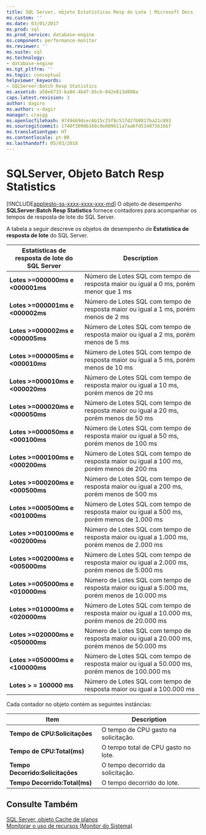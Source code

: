 ```yaml
---
title: SQL Server, objeto Estatísticas Resp do Lote | Microsoft Docs
ms.custom: ''
ms.date: 03/01/2017
ms.prod: sql
ms.prod_service: database-engine
ms.component: performance-monitor
ms.reviewer: ''
ms.suite: sql
ms.technology:
- database-engine
ms.tgt_pltfrm: ''
ms.topic: conceptual
helpviewer_keywords:
- SQLServer:Batch Resp Statistics
ms.assetid: a58e8733-6a8d-4b47-b5cb-042e813d808a
caps.latest.revision: 3
author: dagiro
ms.author: v-dagir
manager: craigg
ms.openlocfilehash: 9749469dcec6b15c25f8c517d27b0817ba21c893
ms.sourcegitcommit: 1740f3090b168c0e809611a7aa6fd514075616bf
ms.translationtype: HT
ms.contentlocale: pt-BR
ms.lasthandoff: 05/03/2018
---
```

# <a name="sql-server-batch-resp-statistics-object"></a>SQLServer, Objeto Batch Resp Statistics
[!INCLUDE[appliesto-ss-xxxx-xxxx-xxx-md](../../includes/appliesto-ss-xxxx-xxxx-xxx-md.md)]
O objeto de desempenho **SQLServer:Batch Resp Statistics** fornece contadores para acompanhar os tempos de resposta de lote do SQL Server.

A tabela a seguir descreve os objetos de desempenho de **Estatística de resposta de lote** do SQL Server.


|**Estatísticas de resposta de lote do SQL Server**|Description|  
|-------------|-----------------|  
|**Lotes >=000000ms e \<000001ms**|Número de Lotes SQL com tempo de resposta maior ou igual a 0 ms, porém menor que 1 ms|
|**Lotes >=000001ms e \<000002ms**|Número de Lotes SQL com tempo de resposta maior ou igual a 1 ms, porém menos de 2 ms|
|**Lotes >=000002ms e \<000005ms**|Número de Lotes SQL com tempo de resposta maior ou igual a 2 ms, porém menos de 5 ms|
|**Lotes >=000005ms e \<000010ms**|Número de Lotes SQL com tempo de resposta maior ou igual a 5 ms, porém menos de 10 ms|
|**Lotes >=000010ms e \<000020ms**|Número de Lotes SQL com tempo de resposta maior ou igual a 10 ms, porém menos de 20 ms|
|**Lotes >=000020ms e \<000050ms**|Número de Lotes SQL com tempo de resposta maior ou igual a 20 ms, porém menos de 50 ms|
|**Lotes >=000050ms e \<000100ms**|Número de Lotes SQL com tempo de resposta maior ou igual a 50 ms, porém menos de 100 ms|
|**Lotes >=000100ms e \<000200ms**|Número de Lotes SQL com tempo de resposta maior ou igual a 100 ms, porém menos de 200 ms|
|**Lotes >=000200ms e \<000500ms**|Número de Lotes SQL com tempo de resposta maior ou igual a 200 ms, porém menos de 500 ms|
|**Lotes >=000500ms e \<001000ms**|Número de Lotes SQL com tempo de resposta maior ou igual a 500 ms, porém menos de 1.000 ms|
|**Lotes >=001000ms e \<002000ms**|Número de Lotes SQL com tempo de resposta maior ou igual a 1.000 ms, porém menos de 2.000 ms|
|**Lotes >=002000ms e \<005000ms**|Número de Lotes SQL com tempo de resposta maior ou igual a 2.000 ms, porém menos de 5.000 ms|
|**Lotes >=005000ms e \<010000ms**|Número de Lotes SQL com tempo de resposta maior ou igual a 5.000 ms, porém menos de 10.000 ms|
|**Lotes >=010000ms e \<020000ms**|Número de Lotes SQL com tempo de resposta maior ou igual a 10.000 ms, porém menos de 20.000 ms|
|**Lotes >=020000ms e \<050000ms**|Número de Lotes SQL com tempo de resposta maior ou igual a 20.000 ms, porém menos de 50.000 ms|
|**Lotes >=050000ms e \<100000ms**|Número de Lotes SQL com tempo de resposta maior ou igual a 50.000 ms, porém menos de 100.000 ms| 
|**Lotes > = 100000 ms**|Número de Lotes SQL com tempo de resposta maior ou igual a 100.000 ms| 

Cada contador no objeto contém as seguintes instâncias:  
  
|Item|Description|  
|----------|-----------------|  
|**Tempo de CPU:Solicitações**|O tempo de CPU gasto na solicitação.|  
|**Tempo de CPU:Total(ms)**|O tempo total de CPU gasto no lote.|  
|**Tempo Decorrido:Solicitações**|O tempo decorrido da solicitação.|  
|**Tempo Decorrido:Total(ms)**|O tempo decorrido do lote.|  

## <a name="see-also"></a>Consulte Também
[SQL Server, objeto Cache de planos](../../relational-databases/performance-monitor/sql-server-plan-cache-object.md)  
[Monitorar o uso de recursos (Monitor do Sistema)](../../relational-databases/performance-monitor/monitor-resource-usage-system-monitor.md)  
